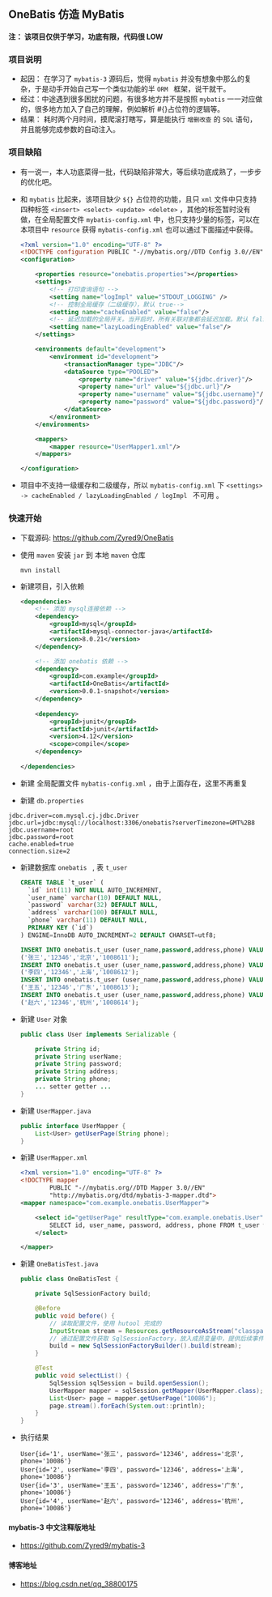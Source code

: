 ## OneBatis 仿造 MyBatis



#### 注： 该项目仅供于学习，功底有限，代码很 LOW



###  项目说明

- 起因： 在学习了 `mybatis-3` 源码后，觉得 `mybatis` 并没有想象中那么的复杂，于是动手开始自己写一个类似功能的半 `ORM ` 框架，说干就干。
- 经过：中途遇到很多困扰的问题，有很多地方并不是按照 `mybatis` 一一对应做的，很多地方加入了自己的理解，例如解析 #{}占位符的逻辑等。
- 结果： 耗时两个月时间，摸爬滚打瞎写，算是能执行 `增删改查` 的 `SQL` 语句，并且能够完成参数的自动注入。

### 项目缺陷

- 有一说一，本人功底菜得一批，代码缺陷非常大，等后续功底成熟了，一步步的优化吧。

- 和 `mybatis` 比起来，该项目缺少 `${}` 占位符的功能，且只 `xml` 文件中只支持四种标签 `<insert> <select> <update> <delete>` ，其他的标签暂时没有做，在全局配置文件 `mybatis-config.xml` 中，也只支持少量的标签，可以在本项目中 `resource` 获得 `mybatis-config.xml` 也可以通过下面描述中获得。

  ```xml
  <?xml version="1.0" encoding="UTF-8" ?>
  <!DOCTYPE configuration PUBLIC "-//mybatis.org//DTD Config 3.0//EN" "http://mybatis.org/dtd/mybatis-3-config.dtd">
  <configuration>
  
      <properties resource="onebatis.properties"></properties>
      <settings>
          <!-- 打印查询语句 -->
          <setting name="logImpl" value="STDOUT_LOGGING" />
          <!-- 控制全局缓存（二级缓存），默认 true-->
          <setting name="cacheEnabled" value="false"/>
          <!-- 延迟加载的全局开关。当开启时，所有关联对象都会延迟加载。默认 false  -->
          <setting name="lazyLoadingEnabled" value="false"/>
      </settings>
  
      <environments default="development">
          <environment id="development">
              <transactionManager type="JDBC"/>
              <dataSource type="POOLED">
                  <property name="driver" value="${jdbc.driver}"/>
                  <property name="url" value="${jdbc.url}"/>
                  <property name="username" value="${jdbc.username}"/>
                  <property name="password" value="${jdbc.password}"/>
              </dataSource>
          </environment>
      </environments>
  
      <mappers>
          <mapper resource="UserMapper1.xml"/>
      </mappers>
  
  </configuration>
  ```

  

- 项目中不支持一级缓存和二级缓存，所以 `mybatis-config.xml` 下 `<settings> -> cacheEnabled / lazyLoadingEnabled / logImpl ` 不可用 。

### 快速开始

- 下载源码:  https://github.com/Zyred9/OneBatis

- 使用 `maven` 安装 `jar` 到 本地 `maven` 仓库

  ```shell
  mvn install
  ```

- 新建项目，引入依赖

  ```xml
  <dependencies>
      <!-- 添加 mysql连接依赖 -->
      <dependency>
          <groupId>mysql</groupId>
          <artifactId>mysql-connector-java</artifactId>
          <version>8.0.21</version>
      </dependency>
  
      <!-- 添加 onebatis 依赖 -->
      <dependency>
          <groupId>com.example</groupId>
          <artifactId>OneBatis</artifactId>
          <version>0.0.1-snapshot</version>
      </dependency>
      
      <dependency>
          <groupId>junit</groupId>
          <artifactId>junit</artifactId>
          <version>4.12</version>
          <scope>compile</scope>
      </dependency>
      
  </dependencies>
  ```

  

- 新建 全局配置文件 `mybatis-config.xml` ，由于上面存在，这里不再重复
- 新建 `db.properties`

```properties
jdbc.driver=com.mysql.cj.jdbc.Driver
jdbc.url=jdbc:mysql://localhost:3306/onebatis?serverTimezone=GMT%2B8
jdbc.username=root
jdbc.password=root
cache.enabled=true
connection.size=2
```

- 新建数据库 `onebatis ` , 表 `t_user`

  ```sql
  CREATE TABLE `t_user` (
    `id` int(11) NOT NULL AUTO_INCREMENT,
    `user_name` varchar(10) DEFAULT NULL,
    `password` varchar(32) DEFAULT NULL,
    `address` varchar(100) DEFAULT NULL,
    `phone` varchar(11) DEFAULT NULL,
    PRIMARY KEY (`id`)
  ) ENGINE=InnoDB AUTO_INCREMENT=2 DEFAULT CHARSET=utf8;
  
  INSERT INTO onebatis.t_user (user_name,password,address,phone) VALUES
  ('张三','12346','北京','1008611');
  INSERT INTO onebatis.t_user (user_name,password,address,phone) VALUES
  ('李四','12346','上海','1008612');
  INSERT INTO onebatis.t_user (user_name,password,address,phone) VALUES
  ('王五','12346','广东','1008613');
  INSERT INTO onebatis.t_user (user_name,password,address,phone) VALUES
  ('赵六','12346','杭州','1008614');
  ```

- 新建 `User` 对象

  ```java
  public class User implements Serializable {
  
      private String id;
      private String userName;
      private String password;
      private String address;
      private String phone;
      ... setter getter ...
  }
  ```

- 新建 `UserMapper.java`

  ```java
  public interface UserMapper {
      List<User> getUserPage(String phone);
  }
  ```

- 新建 `UserMapper.xml`

  ```xml
  <?xml version="1.0" encoding="UTF-8" ?>
  <!DOCTYPE mapper
          PUBLIC "-//mybatis.org//DTD Mapper 3.0//EN"
          "http://mybatis.org/dtd/mybatis-3-mapper.dtd">
  <mapper namespace="com.example.onebatis.UserMapper">
  
      <select id="getUserPage" resultType="com.example.onebatis.User">
          SELECT id, user_name, password, address, phone FROM t_user where phone = #{phone}
      </select>
  
  </mapper>
  ```

- 新建 `OneBatisTest.java`

  ```java
  public class OneBatisTest {
  
      private SqlSessionFactory build;
  
      @Before
      public void before() {
          // 读取配置文件，使用 hutool 完成的
          InputStream stream = Resources.getResourceAsStream("classpath:mybatis-config.xml");
          // 通过配置文件获取 SqlSessionFactory，放入成员变量中，提供后续事件
          build = new SqlSessionFactoryBuilder().build(stream);
      }
  
      @Test
      public void selectList() {
          SqlSession sqlSession = build.openSession();
          UserMapper mapper = sqlSession.getMapper(UserMapper.class);
          List<User> page = mapper.getUserPage("10086");
          page.stream().forEach(System.out::println);
      }
  }
  ```

- 执行结果

  ```text
  User{id='1', userName='张三', password='12346', address='北京', phone='10086'}
  User{id='2', userName='李四', password='12346', address='上海', phone='10086'}
  User{id='3', userName='王五', password='12346', address='广东', phone='10086'}
  User{id='4', userName='赵六', password='12346', address='杭州', phone='10086'}
  ```

#### mybatis-3 中文注释版地址

- https://github.com/Zyred9/mybatis-3

#### 博客地址

- https://blog.csdn.net/qq_38800175